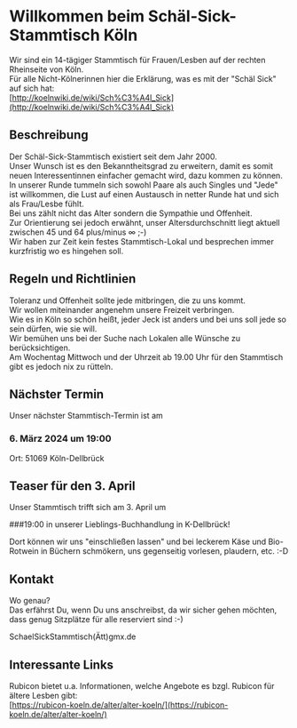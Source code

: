 # Willkommen beim Schäl-Sick-Stammtisch Köln

Wir sind ein 14-tägiger Stammtisch für Frauen/Lesben auf der rechten Rheinseite von Köln.  
Für alle Nicht-Kölnerinnen hier die Erklärung, was es mit der "Schäl Sick" auf sich hat:  
[http://koelnwiki.de/wiki/Sch%C3%A4l_Sick](http://koelnwiki.de/wiki/Sch%C3%A4l_Sick)  

## Beschreibung

Der Schäl-Sick-Stammtisch existiert seit dem Jahr 2000.  
Unser Wunsch ist es den Bekanntheitsgrad zu erweitern, damit es somit neuen Interessentinnen einfacher gemacht wird, dazu kommen zu können.  
In unserer Runde tummeln sich sowohl Paare als auch Singles und "Jede" ist willkommen, die Lust auf einen Austausch in netter Runde hat und sich als Frau/Lesbe fühlt.  
Bei uns zählt nicht das Alter sondern die Sympathie und Offenheit.  
Zur Orientierung sei jedoch erwähnt, unser Altersdurchschnitt liegt aktuell zwischen 45 und 64 plus/minus ∞ ;-)  
Wir haben zur Zeit kein festes Stammtisch-Lokal und besprechen immer kurzfristig wo es hingehen soll.  

## Regeln und Richtlinien

Toleranz und Offenheit sollte jede mitbringen, die zu uns kommt.  
Wir wollen miteinander angenehm unsere Freizeit verbringen.  
Wie es in Köln so schön heißt, jeder Jeck ist anders und bei uns soll jede so sein dürfen, wie sie will.  
Wir bemühen uns bei der Suche nach Lokalen alle Wünsche zu berücksichtigen.  
Am Wochentag Mittwoch und der Uhrzeit ab 19.00 Uhr für den Stammtisch gibt es jedoch nix zu rütteln.  

## Nächster Termin

Unser nächster Stammtisch-Termin ist am  

### 6. März 2024 um 19:00  

Ort: 51069 Köln-Dellbrück  

## Teaser für den 3. April

Unser Stammtisch trifft sich am 3. April um  

###19:00 in unserer Lieblings-Buchhandlung in K-Dellbrück!

Dort können wir uns "einschließen lassen" und bei leckerem Käse und Bio-Rotwein in Büchern schmökern, uns gegenseitig vorlesen, plaudern, etc. :-D  


## Kontakt  

Wo genau?  
Das erfährst Du, wenn Du uns anschreibst, da wir sicher gehen möchten, dass genug Sitzplätze für alle reserviert sind :-)  

SchaelSickStammtisch(Ätt)gmx.de  

## Interessante Links

Rubicon bietet u.a. Informationen, welche Angebote es bzgl. Rubicon für ältere Lesben gibt:  
[https://rubicon-koeln.de/alter/alter-koeln/](https://rubicon-koeln.de/alter/alter-koeln/)
